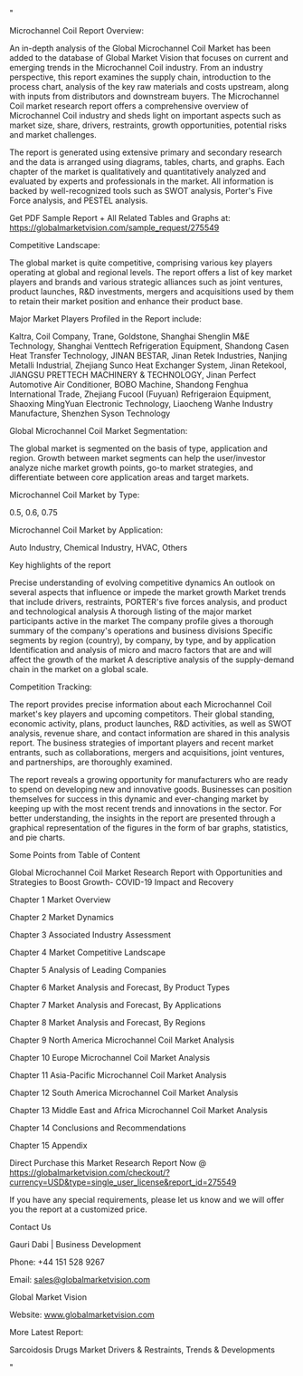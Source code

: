 "

Microchannel Coil Report Overview:

An in-depth analysis of the Global Microchannel Coil Market has been added to the database of Global Market Vision that focuses on current and emerging trends in the Microchannel Coil industry. From an industry perspective, this report examines the supply chain, introduction to the process chart, analysis of the key raw materials and costs upstream, along with inputs from distributors and downstream buyers. The Microchannel Coil market research report offers a comprehensive overview of Microchannel Coil industry and sheds light on important aspects such as market size, share, drivers, restraints, growth opportunities, potential risks and market challenges.

The report is generated using extensive primary and secondary research and the data is arranged using diagrams, tables, charts, and graphs. Each chapter of the market is qualitatively and quantitatively analyzed and evaluated by experts and professionals in the market. All information is backed by well-recognized tools such as SWOT analysis, Porter's Five Force analysis, and PESTEL analysis.

Get PDF Sample Report + All Related Tables and Graphs at: https://globalmarketvision.com/sample_request/275549

Competitive Landscape:

The global market is quite competitive, comprising various key players operating at global and regional levels. The report offers a list of key market players and brands and various strategic alliances such as joint ventures, product launches, R&D investments, mergers and acquisitions used by them to retain their market position and enhance their product base.

Major Market Players Profiled in the Report include:

Kaltra, Coil Company, Trane, Goldstone, Shanghai Shenglin M&E Technology, Shanghai Venttech Refrigeration Equipment, Shandong Casen Heat Transfer Technology, JINAN BESTAR, Jinan Retek Industries, Nanjing Metalli Industrial, Zhejiang Sunco Heat Exchanger System, Jinan Retekool, JIANGSU PRETTECH MACHINERY & TECHNOLOGY, Jinan Perfect Automotive Air Conditioner, BOBO Machine, Shandong Fenghua International Trade, Zhejiang Fucool (Fuyuan) Refrigeraion Equipment, Shaoxing MingYuan Electronic Technology, Liaocheng Wanhe Industry Manufacture, Shenzhen Syson Technology

Global Microchannel Coil Market Segmentation:

The global market is segmented on the basis of type, application and region. Growth between market segments can help the user/investor analyze niche market growth points, go-to market strategies, and differentiate between core application areas and target markets.

Microchannel Coil Market by Type:

0.5, 0.6, 0.75

Microchannel Coil Market by Application:

Auto Industry, Chemical Industry, HVAC, Others

Key highlights of the report

Precise understanding of evolving competitive dynamics
An outlook on several aspects that influence or impede the market growth
Market trends that include drivers, restraints, PORTER's five forces analysis, and product and technological analysis
A thorough listing of the major market participants active in the market
The company profile gives a thorough summary of the company's operations and business divisions
Specific segments by region (country), by company, by type, and by application
Identification and analysis of micro and macro factors that are and will affect the growth of the market
A descriptive analysis of the supply-demand chain in the market on a global scale.

Competition Tracking:

The report provides precise information about each Microchannel Coil market's key players and upcoming competitors. Their global standing, economic activity, plans, product launches, R&D activities, as well as SWOT analysis, revenue share, and contact information are shared in this analysis report. The business strategies of important players and recent market entrants, such as collaborations, mergers and acquisitions, joint ventures, and partnerships, are thoroughly examined.

The report reveals a growing opportunity for manufacturers who are ready to spend on developing new and innovative goods. Businesses can position themselves for success in this dynamic and ever-changing market by keeping up with the most recent trends and innovations in the sector. For better understanding, the insights in the report are presented through a graphical representation of the figures in the form of bar graphs, statistics, and pie charts.

Some Points from Table of Content

Global Microchannel Coil Market Research Report with Opportunities and Strategies to Boost Growth- COVID-19 Impact and Recovery

Chapter 1 Market Overview

Chapter 2 Market Dynamics

Chapter 3 Associated Industry Assessment

Chapter 4 Market Competitive Landscape

Chapter 5 Analysis of Leading Companies

Chapter 6 Market Analysis and Forecast, By Product Types

Chapter 7 Market Analysis and Forecast, By Applications

Chapter 8 Market Analysis and Forecast, By Regions

Chapter 9 North America Microchannel Coil Market Analysis

Chapter 10 Europe Microchannel Coil Market Analysis

Chapter 11 Asia-Pacific Microchannel Coil Market Analysis

Chapter 12 South America Microchannel Coil Market Analysis

Chapter 13 Middle East and Africa Microchannel Coil Market Analysis

Chapter 14 Conclusions and Recommendations

Chapter 15 Appendix

Direct Purchase this Market Research Report Now @ https://globalmarketvision.com/checkout/?currency=USD&type=single_user_license&report_id=275549

If you have any special requirements, please let us know and we will offer you the report at a customized price.

Contact Us

Gauri Dabi | Business Development

Phone: +44 151 528 9267

Email: sales@globalmarketvision.com

Global Market Vision

Website: www.globalmarketvision.com




More Latest Report:

Sarcoidosis Drugs Market Drivers & Restraints, Trends & Developments

"
